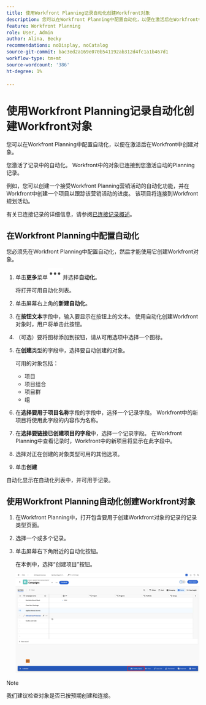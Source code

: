 ```yaml
---
title: 使用Workfront Planning记录自动化创建Workfront对象
description: 您可以在Workfront Planning中配置自动化，以便在激活后在Workfront中创建对象。
feature: Workfront Planning
role: User, Admin
author: Alina, Becky
recommendations: noDisplay, noCatalog
source-git-commit: bac3ed2a169e070b541192ab312d4fc1a1b467d1
workflow-type: tm+mt
source-wordcount: '386'
ht-degree: 1%

---
```



# 使用Workfront Planning记录自动化创建Workfront对象

您可以在Workfront Planning中配置自动化，以便在激活后在Workfront中创建对象。

您激活了记录中的自动化。 Workfront中的对象已连接到您激活自动的Planning记录。

例如，您可以创建一个接受Workfront Planning营销活动的自动化功能，并在Workfront中创建一个项目以跟踪该营销活动的进度。 该项目将连接到Workfront规划活动。

有关已连接记录的详细信息，请参阅[已连接记录概述](/help/quicksilver/planning/records/connected-records-overview.md)。


## 在Workfront Planning中配置自动化

您必须先在Workfront Planning中配置自动化，然后才能使用它创建Workfront对象。

1. 单击&#x200B;**更多**&#x200B;菜单![](assets/more-menu.png)并选择&#x200B;**自动化**。

   将打开可用自动化列表。

1. 单击屏幕右上角的&#x200B;**新建自动化**。
1. 在&#x200B;**按钮文本**&#x200B;字段中，输入要显示在按钮上的文本。 使用自动化创建Workfront对象时，用户将单击此按钮。
1. （可选）要将图标添加到按钮，请从可用选项中选择一个图标。
1. 在&#x200B;**创建**&#x200B;类型的字段中，选择要自动创建的对象。

   可用的对象包括：

   * 项目
   * 项目组合
   * 项目群
   * 组

1. 在&#x200B;**选择要用于项目名称**&#x200B;字段的字段中，选择一个记录字段。 Workfront中的新项目将使用此字段的内容作为名称。
1. 在&#x200B;**选择要链接已创建项目的字段**&#x200B;中，选择一个记录字段。 在Workfront Planning中查看记录时，Workfront中的新项目将显示在此字段中。
1. 选择对正在创建的对象类型可用的其他选项。
1. 单击&#x200B;**创建**

自动化显示在自动化列表中，并可用于记录。

## 使用Workfront Planning自动化创建Workfront对象

1. 在Workfront Planning中，打开包含要用于创建Workfront对象的记录的记录类型页面。
1. 选择一个或多个记录。
1. 单击屏幕右下角附近的自动化按钮。

   在本例中，选择“创建项目”按钮。

   ![自动化按钮](assets/automation-custom-button.png)

>[!NOTE]
>
>我们建议检查对象是否已按预期创建和连接。
